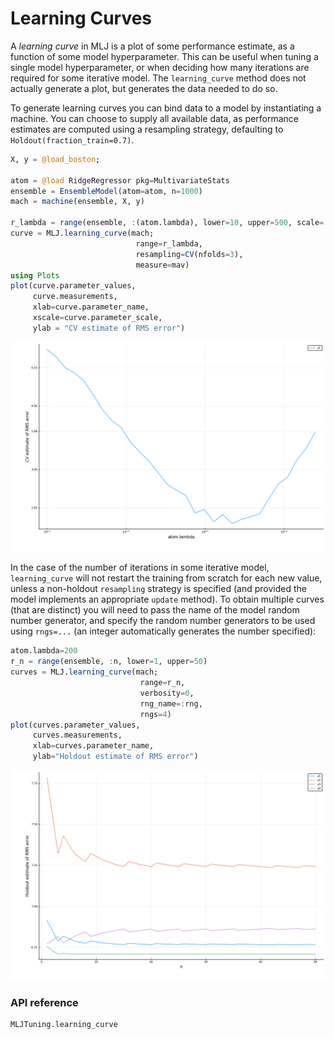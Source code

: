 # Learning Curves

A *learning curve* in MLJ is a plot of some performance estimate, as a
function of some model hyperparameter. This can be useful when tuning
a single model hyperparameter, or when deciding how many iterations
are required for some iterative model. The `learning_curve` method
does not actually generate a plot, but generates the data needed to do
so.

To generate learning curves you can bind data to a model by
instantiating a machine. You can choose to supply all available data,
as performance estimates are computed using a resampling strategy,
defaulting to `Holdout(fraction_train=0.7)`.

```julia
X, y = @load_boston;

atom = @load RidgeRegressor pkg=MultivariateStats
ensemble = EnsembleModel(atom=atom, n=1000)
mach = machine(ensemble, X, y)

r_lambda = range(ensemble, :(atom.lambda), lower=10, upper=500, scale=:log10)
curve = MLJ.learning_curve(mach;
                            range=r_lambda,
                            resampling=CV(nfolds=3),
                            measure=mav)
using Plots
plot(curve.parameter_values,
     curve.measurements,
     xlab=curve.parameter_name,
     xscale=curve.parameter_scale,
     ylab = "CV estimate of RMS error")
```

![](learning_curve42.png)

In the case of the number of iterations in some iterative model,
`learning_curve` will not restart the training from scratch for each
new value, unless a non-holdout `resampling` strategy is specified
(and provided the model implements an appropriate `update` method). To
obtain multiple curves (that are distinct) you will need to pass the
name of the model random number generator, and specify the random
number generators to be used using `rngs=...` (an integer
automatically generates the number specified):

```julia
atom.lambda=200
r_n = range(ensemble, :n, lower=1, upper=50)
curves = MLJ.learning_curve(mach;
                             range=r_n,
                             verbosity=0,
                             rng_name=:rng,
                             rngs=4)
plot(curves.parameter_values,
     curves.measurements,
     xlab=curves.parameter_name,
     ylab="Holdout estimate of RMS error")
```

![](learning_curve_n.png)


### API reference

```@docs
MLJTuning.learning_curve
```
